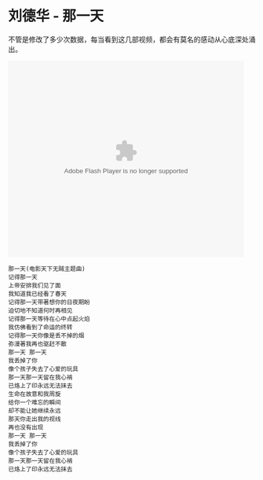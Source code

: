# 刘德华 - 那一天

不管是修改了多少次数据，每当看到这几部视频，都会有莫名的感动从心底深处涌出。

<!-- more -->

<embed src="https://imgcache.qq.com/tencentvideo_v1/playerv3/TPout.swf?max_age=86400&v=20161117&vid=q00268h3y45&auto=0" allowFullScreen="true" quality="high" width="480" height="400" align="middle" allowScriptAccess="always" type="application/x-shockwave-flash"></embed>

```text
那一天(电影天下无贼主题曲)
记得那一天
上帝安排我们见了面
我知道我已经看了春天
记得那一天带著想你的日夜期盼
迫切地不知道何时再相见
记得那一天等待在心中点起火焰
我仿佛看到了命运的终转
记得那一天你像是丢不掉的烟
弥漫著我再也驱赶不散
那一天 那一天
我丢掉了你
像个孩子失去了心爱的玩具
那一天那一天留在我心褃 
已烙上了印永远无法抹去
生命在故意和我周旋
给你一个难忘的瞬间
却不能让她继续永远
那天你走出我的视线
再也没有出现
那一天 那一天
我丢掉了你
像个孩子失去了心爱的玩具
那一天那一天留在我心褃 
已烙上了印永远无法抹去
```
